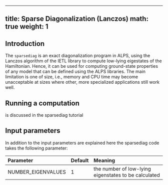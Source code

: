 
---
title: Sparse Diagonalization (Lanczos) 
math: true
weight: 1
---

## Introduction

The `sparsediag` is an exact diagonalization program in ALPS, using the Lanczos algorithm of the IETL library to compute low-lying eigestates of the Hamiltonian. Hence, it can be used for computing ground-state properties of any model that can be defined using the ALPS libraries. The main limitation is one of size, i.e., memory and CPU time may become unacceptable at sizes where other, more specialized applications still work well.

## Running a computation

is discussed in the sparsediag tutorial

## Input parameters

In addition to the input parameters are explained here the sparsediag code takes the following parameter:

| **Parameter** | **Default** | **Meaning** |
| :------------ | :---------- | :---------- |
| NUMBER_EIGENVALUES | 1 | the number of low-lying eigenstates to be calculated |


